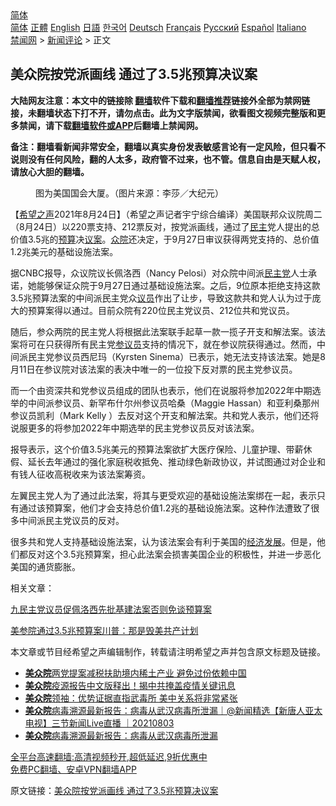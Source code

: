 <!-- 面包屑导航 --> <div class="breadcrumb"><!-- GTranslate: https://gtranslate.io/ -->  <div class="switcher notranslate">  <div class="selected">  <a href="#" onclick="return false;"> 简体</a>  </div>  <div class="option">  <a href="https://www.bannedbook.org" onclick="doGTranslate('zh-CN|zh-CN');jQuery('div.switcher div.selected a').html(jQuery(this).html());return false;" title="简体中文" class="nturl selected"> 简体</a>  <a href="https://www.bannedbook.org/zh-tw/" onclick="doGTranslate('zh-CN|zh-TW');jQuery('div.switcher div.selected a').html(jQuery(this).html());return false;" title="繁體中文" class="nturl"> 正體</a>  <a href="https://www.bannedbook.org/en/" onclick="doGTranslate('zh-CN|en');jQuery('div.switcher div.selected a').html(jQuery(this).html());return false;" title="English" class="nturl"> English</a>  <a href="https://www.bannedbook.org/ja/" onclick="doGTranslate('zh-CN|ja');jQuery('div.switcher div.selected a').html(jQuery(this).html());return false;" title="日本語" class="nturl"> 日語</a>  <a href="https://www.bannedbook.org/ko/" onclick="doGTranslate('zh-CN|ko');jQuery('div.switcher div.selected a').html(jQuery(this).html());return false;" title="한국어" class="nturl"> 한국어</a>  <a href="https://www.bannedbook.org/de/" onclick="doGTranslate('zh-CN|de');jQuery('div.switcher div.selected a').html(jQuery(this).html());return false;" title="Deutsch" class="nturl"> Deutsch</a>  <a href="https://www.bannedbook.org/fr/" onclick="doGTranslate('zh-CN|fr');jQuery('div.switcher div.selected a').html(jQuery(this).html());return false;" title="Français" class="nturl"> Français</a>  <a href="https://www.bannedbook.org/ru/" onclick="doGTranslate('zh-CN|ru');jQuery('div.switcher div.selected a').html(jQuery(this).html());return false;" title="Русский" class="nturl"> Русский</a>  <a href="https://www.bannedbook.org/es/" onclick="doGTranslate('zh-CN|es');jQuery('div.switcher div.selected a').html(jQuery(this).html());return false;" title="Español" class="nturl"> Español</a>  <a href="https://www.bannedbook.org/it/" onclick="doGTranslate('zh-CN|it');jQuery('div.switcher div.selected a').html(jQuery(this).html());return false;" title="Italiano" class="nturl"> Italiano</a>  </div>  </div>      <div class='breadcrumb-sub'><!-- Breadcrumb NavXT 6.3.0 --> <a href="https://www.bannedbook.org/" class="home">禁闻网</a> &gt; <a href="https://www.bannedbook.org/bnews/comments/" class="category">新闻评论</a> &gt; 正文</div></div><h2>美众院按党派画线 通过了3.5兆预算决议案</h2> <p class="notice"><b>大陆网友注意：本文中的链接除 <a href="https://github.com/bannedbook/fanqiang" >翻墙</a>软件下载和<a href="https://github.com/killgcd/justmysocks/blob/master/README.md">翻墙推荐</a>链接外全部为禁网链接，未翻墙状态下打不开，请勿点击。此为文字版禁闻，欲看图文视频完整版和更多禁闻，请下载<a href="https://github.com/bannedbook/fanqiang">翻墙软件或APP</a>后翻墙上禁闻网。</p><p>备注：翻墙看新闻非常安全，翻墙以真实身份发表敏感言论有一定风险，但只看不说则没有任何风险，翻的人太多，政府管不过来，也不管。信息自由是天赋人权，请放心大胆的翻墙。</b></p>  <div class="entry"> <figure> <p><figcaption>图为美国国会大厦。（图片来源：李莎／大纪元）</figcaption></figure> <p>【<span class='wp_keywordlink_affiliate'><a href="https://www.soundofhope.org" title="希望之声" target="_blank">希望之声</a></span>2021年8月24日】（希望之声记者宇宁综合编译）美国联邦众议院周二（8月24日）以220票支持、212票反对，按党派画线，通过了<a href="https://www.bannedbook.org/bnews/tag/%e6%b0%91%e4%b8%bb/" class="st_tag internal_tag" rel="tag" title="标签 民主 下的日志">民主</a>党人提出的总价值3.5兆的<a href="https://www.bannedbook.org/bnews/tag/%E9%A2%84%E7%AE%97/" class="st_tag internal_tag" rel="tag" title="标签 预算 下的日志">预算</a>决<a href="https://www.bannedbook.org/bnews/tag/%e8%ae%ae%e6%a1%88/" class="st_tag internal_tag" rel="tag" title="标签 议案 下的日志">议案</a>。<a href="https://www.bannedbook.org/bnews/tag/%E4%BC%97%E9%99%A2/" class="st_tag internal_tag" rel="tag" title="标签 众院 下的日志">众院</a>还决定，于9月27日审议获得两党支持的、总价值1.2兆美元的基础设施法案。</p> <p>据CNBC报导，众议院议长佩洛西（Nancy Pelosi）对众院中间派<a href="https://www.bannedbook.org/bnews/tag/%e6%b0%91%e4%b8%bb%e5%85%9a/" class="st_tag internal_tag" rel="tag" title="标签 民主党 下的日志">民主党</a>人士承诺，她能够保证众院于9月27日通过基础设施法案。之后，9位原本拒绝支持这款3.5兆预算法案的中间派民主党众<a href="https://www.bannedbook.org/bnews/tag/%e8%ae%ae%e5%91%98/" class="st_tag internal_tag" rel="tag" title="标签 议员 下的日志">议员</a>作出了让步，导致这款共和党人认为过于庞大的预算案得以通过。目前众院有220位民主党议员、212位共和党议员。</p> <p>随后，参众两院的民主党人将根据此法案联手起草一款一揽子开支和解法案。该法案将可在只获得所有民主党<a href="https://www.bannedbook.org/bnews/tag/%e5%8f%82%e8%ae%ae%e5%91%98/" class="st_tag internal_tag" rel="tag" title="标签 参议员 下的日志">参议员</a>支持的情况下，就在参议院获得通过。然而，中间派民主党参议员西尼玛（Kyrsten Sinema）已表示，她无法支持该法案。她是8月11日在参议院对该法案的表决中唯一的一位投下反对票的民主党参议员。</p>  <p>而一个由资深共和党参议员组成的团队也表示，他们在说服将参加2022年中期选举的中间派参议员、新罕布什尔州参议员哈桑（Maggie Hassan）和亚利桑那州参议员凯利（Mark Kelly ）去反对这个开支和解法案。共和党人表示，他们还将说服更多的将参加2022年中期选举的民主党参议员反对该法案。</p> <p>报导表示，这个价值3.5兆美元的预算法案欲扩大医疗保险、儿童护理、带薪休假、延长去年通过的强化家庭税收抵免、推动绿色新政协议，并试图通过对企业和有钱人征收高税收来为该法案筹资。</p> <p>左翼民主党人为了通过此法案，将其与更受欢迎的基础设施法案绑在一起，表示只有通过该预算案，他们才会支持总价值1.2兆的基础设施法案。这种作法遭致了很多中间派民主党议员的反对。 </p>  <p>很多共和党人支持基础设施法案，认为该法案会有利于美国的<span class='wp_keywordlink'><a href="https://www.bannedbook.org/forum2/topic869.html" title="宪政、法治和经济发展——走向市场经济的制度保障" target="_blank">经济发展</a></span>。但是，他们都反对这个3.5兆预算案，担心此法案会损害美国企业的积极性，并进一步恶化美国的通货膨胀。  </p> <p>相关文章：</p> <p><a data-ved="2ahUKEwjRzsK2m8vyAhWA73MBHZeUAD0QFnoECAMQAQ" href="https://www.soundofhope.org/post/535259?lang=b5" ping="/url?sa=t&amp;source=web&amp;rct=j&amp;url=https://www.soundofhope.org/post/535259%3Flang%3Db5&amp;ved=2ahUKEwjRzsK2m8vyAhWA73MBHZeUAD0QFnoECAMQAQ">九民主党议员促佩洛西先批基建法案否则免谈预算案</a></p>  <p><a data-ved="2ahUKEwjwg_j_m8vyAhUe-nMBHRPrB24QFnoECAMQAQ" href="https://www.soundofhope.org/post/534491?lang=b5" ping="/url?sa=t&amp;source=web&amp;rct=j&amp;url=https://www.soundofhope.org/post/534491%3Flang%3Db5&amp;ved=2ahUKEwjwg_j_m8vyAhUe-nMBHRPrB24QFnoECAMQAQ">美参院通过3.5兆预算案川普：那是毁美共产计划</a></p> <p>本文章或节目经希望之声编辑制作，转载请注明希望之声并包含原文标题及链接。 </p> <ul class='op-related-articles' title='相关阅读'> <li><a href='https://www.bannedbook.org/bnews/cnnews/20210812/1604641.html' target='_blank'><b>美众院</b>两党提案减税扶助境内稀土产业 避免过份依赖中国</a></li> <li><a href='https://www.bannedbook.org/bnews/taiwannews/20210810/1603720.html' target='_blank'><b>美众院</b>疫源报告中文版释出！揭中共掩盖疫情关键讯息</a></li> <li><a href='https://www.bannedbook.org/bnews/comments/20210809/1602765.html' target='_blank'><b>美众院</b>领袖：优势证据直指武毒所 美中关系将非常紧张</a></li> <li><a href='https://www.bannedbook.org/bnews/bannedvideo/20210803/1599320.html' target='_blank'><b>美众院</b>病毒溯源最新报告：病毒从武汉病毒所泄漏｜@新闻精选【新唐人亚太电视】三节新闻Live直播 ｜20210803</a></li> <li><a href='https://www.bannedbook.org/bnews/bannedvideo/20210803/1599094.html' target='_blank'><b>美众院</b>病毒溯源最新报告：病毒从武汉病毒所泄漏</a></li> </ul> <p class="texttj"> <a href="https://github.com/bannedbook/fanqiang/wiki/V2ray%E6%9C%BA%E5%9C%BA" target="_blank">全平台高速翻墙:高清视频秒开,超低延迟,9折优惠中</a><br/> <a href="https://github.com/bannedbook/fanqiang/wiki/%E7%A6%81%E9%97%BB%E7%BD%91%E5%AE%89%E5%8D%93%E7%BF%BB%E5%A2%99%E6%96%B0%E9%97%BBAPP" target="_blank">免费PC翻墙、安卓VPN翻墙APP</a></p> <p>原文链接：<a class="src_link"  href="https://www.soundofhope.org/post/538556" target="_blank">美众院按党派画线 通过了3.5兆预算决议案</a></p><a name='sharetosocial'></a>  <div style="margin-bottom:5px;padding-bottom:5px;clear:both"> <div id="archive-pix-1" class="banner-ads"> <!-- AuctionX Display platform tag START --> <div id="26318x728x90x621x_ADSLOT2" clicktrack="%%CLICK_URL_ESC%%"></div> <!-- AuctionX Display platform tag END --> </div> <div id="archive-pix-2" class="banner-ads"> <!-- AuctionX Display platform tag START --> <div id="26315x300x250x621x_ADSLOT2" clicktrack="%%CLICK_URL_ESC%%"></div> <!-- AuctionX Display platform tag END --> </div> </div>  <div id="archive-pix-1" class="banner-ads"> <!-- AuctionX Display platform tag START --> <div id="26318x728x90x621x_ADSLOT3" clicktrack="%%CLICK_URL_ESC%%"></div> <!-- AuctionX Display platform tag END --> </div> </div><!--END ENTRY--> 